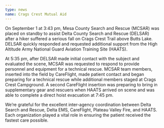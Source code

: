 ```yaml
---
type: news
name: Crags Crest Mutual Aid
---
```

On September 1 at 3:43 pm, Mesa County Search and Rescue (MCSAR) was placed on standby to assist Delta County Search and Rescue (DELSAR) after a hiker suffered a serious fall on Crags Crest Trail above Butts Lake. DELSAR quickly responded and requested additional support from the High Altitude Army National Guard Aviation Training Site (HAATS).

At 5:35 pm, after DELSAR made initial contact with the subject and evaluated the scene, MCSAR was requested to respond to provide personnel and equipment for a technical rescue. MCSAR team members, inserted into the field by CareFlight, made patient contact and began preparing for a technical rescue while additional members staged at Crags Crest Campground. A second CareFlight insertion was preparing to bring in supplementary gear and rescuers when HAATS arrived on scene and was able to complete a direct hoist evacuation at 7:45 pm.

We’re grateful for the excellent inter-agency coordination between Delta Search and Rescue, Delta EMS, CareFlight, Plateau Valley Fire, and HAATS. Each organization played a vital role in ensuring the patient received the fastest care possible.

